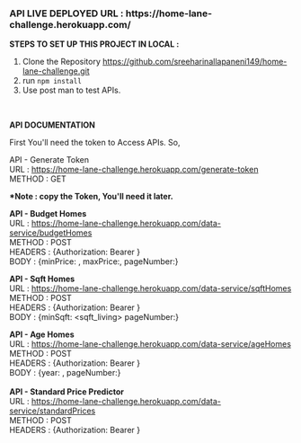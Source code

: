 <h3>API LIVE DEPLOYED URL : https://home-lane-challenge.herokuapp.com/</h3>

<b>STEPS TO SET UP THIS PROJECT IN LOCAL :</b>

1. Clone the Repository https://github.com/sreeharinallapaneni149/home-lane-challenge.git
2. run `npm install`
3. Use post man to test APIs.

<br>

<b>API DOCUMENTATION</b>    <br>

First You'll need the token to Access APIs.
So,     <br>

API - Generate Token <br>
    URL : https://home-lane-challenge.herokuapp.com/generate-token      <br>
    METHOD : GET <br>

<strong>*Note : copy the Token, You'll need it later.</strong>       <br>

<b>API - Budget Homes</b> <br>
    URL : https://home-lane-challenge.herokuapp.com/data-service/budgetHomes<br>
    METHOD : POST<br>
    HEADERS : {Authorization: Bearer <token>}<br>
    BODY : {minPrice: <price>, maxPrice:<price>, pageNumber:<number>}<br>

<b>API - Sqft Homes</b>    <br>
    URL : https://home-lane-challenge.herokuapp.com/data-service/sqftHomes<br>
    METHOD : POST<br>
    HEADERS : {Authorization: Bearer <token>}<br>
    BODY : {minSqft: <sqft_living> pageNumber:<number>}<br>
    
<b>API - Age Homes</b>     <br>
    URL : https://home-lane-challenge.herokuapp.com/data-service/ageHomes<br>
    METHOD : POST<br>
    HEADERS : {Authorization: Bearer <token>}<br>
    BODY : {year: <year>, pageNumber:<number>}<br>
<br>
<b>API - Standard Price Predictor</b>      <br>
    URL : https://home-lane-challenge.herokuapp.com/data-service/standardPrices<br>
    METHOD : POST<br>
    HEADERS : {Authorization: Bearer <token>}<br>
